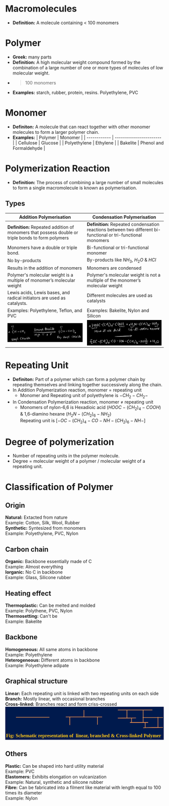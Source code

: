 # Macromolecules
- **Definition:** A molecule containing < 100 monomers

# Polymer
- **Greek:** many parts
- **Definition:** A high molecular weight compound formed by the combination of a large number of one or more types of molecules of  low molecular weight. 
- > 100 monomers
- **Examples:** starch, rubber, protein, resins. Polyethylene, PVC

# Monomer
- **Definiton:** A molecule that can react together with other monomer molecules to form a larger polymer chain.
- **Examples:**
  | Polymer      | Monomer                 |
  | ------------ | ----------------------- |
  | Cellulose    | Glucose                 |
  | Polyethylene | Ethylene                |
  | Bakelite     | Phenol and Formaldehyde |

# Polymerization Reaction
- **Definition:** The process of combining a large number of small molecules to form a single macromolecule is known as polymerisation.
## Types
| Addition Polymerisation | Condensation Polymerisation |
|-------------------------|---------|
| **Definition:** Repeated addition of monomers that possess double or triple bonds to form polymers | **Definition:** Repeated condensation reactions between two different  bi-functional or tri-functional monomers |
| Monomers have a double or triple bond. | Bi-functional or tri-functional monomer |
| No by-products | By-products like $NH_3$, $H_2O$ & $HCl$ |
| Results in the addition of monomers | Monomers are condensed |
| Polymer's molecular weight is a multiple of  monomer’s molecular weight | Polymer's molecular weight is not a multiple of the monomer’s molecular weight |
| Lewis acids, Lewis bases, and radical initiators are used as catalysts. | Different molecules are used as catalysts |
| Examples: Polyethylene, Teflon, and PVC | Examples: Bakelite, Nylon and Silicon |
| ![Example reaction](<Addition polymerization.png>) | ![Example reaction](<Condensation polymerization.png>) |



# Repeating Unit
- **Definiton:** Part of  a polymer which can form a polymer chain by repeating themselves and linking together successively along the chain. 
- In Addition Polymerization reaction, monomer $=$ repeating unit
  - Monomer and Repeating unit of polyethylene is    $-CH_2-CH_2-$ 
- In Condensation Polymerization reaction, monomer $\neq$ repeating unit
  - Monomers of nylon-6,6 is Hexadioic acid ($HOOC-(CH_2)_4-COOH$) & 1,6-diamino hexane ($H_2N-(CH_2)_6-NH_2$)\
  Repeating unit is $[-OC-(CH_2)_4-CO-NH-(CH_2)_6-NH- ]$

# Degree of polymerization
- Number of repeating units in the polymer molecule. 
- Degree = molecular weight of a polymer / molecular weight of a repeating unit.
  
# Classification of Polymer
## Origin
**Natural:** Extacted from nature\
Example: Cotton, Silk, Wool, Rubber\
**Synthetic:** Syntesized from monomers\
Example: Polyethylene, PVC, Nylon

## Carbon chain
**Organic:** Backbone essentially made of C\
Example: Almost everything\
**Iorganic:** No C in backbone\
Example: Glass, Silicone rubber

## Heating effect
**Thermoplastic:** Can be melted and molded\
Example: Polythene, PVC, Nylon\
**Thermosetting:** Can't be\
Example: Bakelite

## Backbone
**Homogeneous:** All same atoms in backbone\
Example: Polyethylene\
**Heterogeneous:** Different atoms in backbone\
Example: Polyethylene adipate

## Graphical structure
**Linear:** Each repeating unit is linked with two repeating units on each side\
**Branch:** Mostly linear, with occasional branches\
**Cross-linked:** Branches react and form criss-crossed
![Alt text](<schematic representation of graphical structure.png>)

## Others
**Plastic:** Can be shaped into hard utility material\
Example: PVC\
**Elastomers:** Exhibits elongation on vulcanization\
Example: Natural, synthetic and silicone rubber\
**Fibre:** Can be fabricated into a filment like material with length equal to 100 times its diameter\
Example: Nylon
